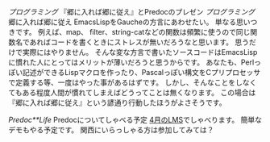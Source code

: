 *プログラミング* 『郷に入れば郷に従え』とPredocのプレゼン
*プログラミング* 郷に入れば郷に従え
EmacsLispをGaucheの方言にあわせたい。
単なる思いつきです。
例えば、map、 filter、string-catなどの関数は頻繁に使うので同じ関数名であればコードを書くときにストレスが無いだろうなと思います。
思うだけで実際にはやりません。
そんな変な方言で書いたソースコードはEmacsLispに慣れた人にとってはメリットが薄いだろうと思うからです。
あなたも、Perlっぽい記述ができるLispマクロを作ったり、Pascalっぽい構文をCプリプロセッサで定義する等、一度はやった事があるはずです。
しかし、そんなことをしなくてもある程度人間が慣れてしまえばどうってことは無くなります。
この場合は『郷に入れば郷に従え』という諺通り行動したほうがよさそうです。

*Predoc**Life* Predocについてしゃべる予定
[4月のLMS](http://lilo.linux.or.jp/xoops/modules/eguide/event.php?eid=7)でしゃべります。
簡単なデモもやる予定です。
関西にいらっしゃる方は参加してみては？
